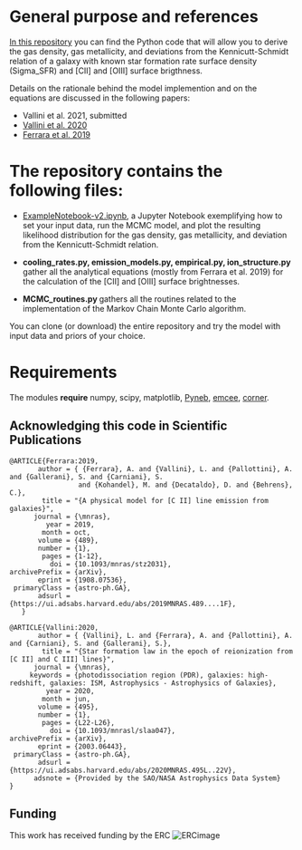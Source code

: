# General purpose and references

<a href='https://github.com/lvallini/MCMC_galaxyline_analyzer'>In this repository</a> you can find the Python code that will allow you to derive the gas density, gas metallicity, and deviations from the Kennicutt-Schmidt relation of a galaxy with known star formation rate surface density (Sigma_SFR) and [CII] and [OIII] surface brigthness. 

Details on the rationale behind the model implemention and on the equations are discussed in the following papers:
 
  - Vallini et al. 2021, submitted 
  - <a href="https://ui.adsabs.harvard.edu/abs/2020MNRAS.495L..22V/abstract">Vallini et al. 2020</a> 
  - <a href="https://ui.adsabs.harvard.edu/abs/2019MNRAS.489....1F/abstract">Ferrara et al. 2019</a> 

# The repository contains the following files:

- <a href='https://github.com/lvallini/MCMC_galaxyline_analyzer/blob/main/ExampleNotebook-v2.ipynb'> ExampleNotebook-v2.ipynb</a>, a Jupyter Notebook exemplifying how to set your input data, run the MCMC model, and plot the resulting likelihood distribution for the gas density, gas metallicity, and deviation from the Kennicutt-Schmidt relation.

- <b> cooling_rates.py, emission_models.py, empirical.py, ion_structure.py </b> gather all the analytical equations (mostly from Ferrara et al. 2019) for the calculation of the [CII] and [OIII] surface brightnesses.

- <b> MCMC_routines.py </b> gathers all the routines related to the implementation of the Markov Chain Monte Carlo algorithm.

You can clone (or download) the entire repository and try the model with input data and priors of your choice.

# Requirements
The modules **require** numpy, scipy, matplotlib, <a href="https://github.com/Morisset/PyNeb_devel">Pyneb</a>, 
<a href='https://emcee.readthedocs.io/en/stable'>emcee</a>,  <a href="https://corner.readthedocs.io/en/latest/index.html">corner</a>.

## Acknowledging this code in Scientific Publications

<div class="row codice">
<pre><code><span>@ARTICLE{Ferrara:2019,
       author = <span>{</span> {Ferrara}, A. and {Vallini}, L. and {Pallottini}, A. and {Gallerani}, S. and {Carniani}, S.
                 and {Kohandel}, M. and {Decataldo}, D. and {Behrens}, C.},
        title = "{A physical model for [C II] line emission from galaxies}",
      journal = {\mnras},
         year = 2019,
        month = oct,
       volume = {489},
       number = {1},
        pages = {1-12},
          doi = {10.1093/mnras/stz2031},
archivePrefix = {arXiv},
       eprint = {1908.07536},
 primaryClass = {astro-ph.GA},
       adsurl = {https://ui.adsabs.harvard.edu/abs/2019MNRAS.489....1F},
   }</span></code>
</pre>
</div>


<div class="row codice">
<pre><code><span>@ARTICLE{Vallini:2020,
       author = <span>{</span> {Vallini}, L. and {Ferrara}, A. and {Pallottini}, A. and {Carniani}, S. and {Gallerani}, S.},
        title = "{Star formation law in the epoch of reionization from [C II] and C III] lines}",
      journal = {\mnras},
     keywords = {photodissociation region (PDR), galaxies: high-redshift, galaxies: ISM, Astrophysics - Astrophysics of Galaxies},
         year = 2020,
        month = jun,
       volume = {495},
       number = {1},
        pages = {L22-L26},
          doi = {10.1093/mnrasl/slaa047},
archivePrefix = {arXiv},
       eprint = {2003.06443},
 primaryClass = {astro-ph.GA},
       adsurl = {https://ui.adsabs.harvard.edu/abs/2020MNRAS.495L..22V},
      adsnote = {Provided by the SAO/NASA Astrophysics Data System}
}</span>
</code></pre>
</div>

## Funding
This work has received funding by the ERC
![ERCimage](https://erc.europa.eu/sites/default/files/banner_news_logo.jpg)
